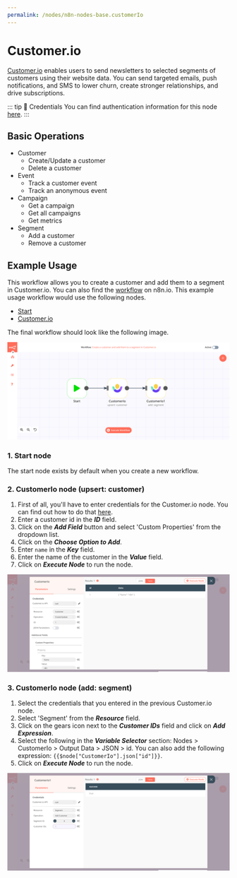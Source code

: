 ```yaml
---
permalink: /nodes/n8n-nodes-base.customerIo
---
```


# Customer.io

[Customer.io](https://customer.io/) enables users to send newsletters to selected segments of customers using their website data. You can send targeted emails, push notifications, and SMS to lower churn, create stronger relationships, and drive subscriptions.

::: tip 🔑 Credentials
You can find authentication information for this node [here](../../../credentials/CustomerIo/README.md).
:::	

## Basic Operations

- Customer
    - Create/Update a customer
    - Delete a customer
- Event
    - Track a customer event
    - Track an anonymous event
- Campaign
    - Get a campaign
    - Get all campaigns
    - Get metrics
- Segment
    - Add a customer
    - Remove a customer


## Example Usage

This workflow allows you to create a customer and add them to a segment in Customer.io. You can also find the [workflow](https://n8n.io/workflows/646) on n8n.io. This example usage workflow would use the following nodes.
- [Start](../../core-nodes/Start/README.md)
- [Customer.io]()

The final workflow should look like the following image.

![A workflow with the Customer.io node](./workflow.png)

### 1. Start node

The start node exists by default when you create a new workflow.

### 2. CustomerIo node (upsert: customer)

1. First of all, you'll have to enter credentials for the Customer.io node. You can find out how to do that [here](../../../credentials/CustomerIo/README.md).
2. Enter a customer id in the ***ID*** field.
3. Click on the ***Add Field*** button and select 'Custom Properties' from the dropdown list.
4. Click on the ***Choose Option to Add***.
5. Enter `name` in the ***Key*** field.
6. Enter the name of the customer in the ***Value*** field.
7. Click on ***Execute Node*** to run the node.

![Using the Customer.io node to create a new customer](./CustomerIo_node.png)

### 3. CustomerIo node (add: segment)

1. Select the credentials that you entered in the previous Customer.io node.
2. Select 'Segment' from the ***Resource*** field.
3. Click on the gears icon next to the ***Customer IDs*** field and click on ***Add Expression***.
4. Select the following in the ***Variable Selector*** section: Nodes > CustomerIo > Output Data > JSON > id. You can also add the following expression: `{{$node["CustomerIo"].json["id"]}}`.
4. Click on ***Execute Node*** to run the node.

![Using the Customer.io node to add the customer to a segment](./CustomerIo1_node.png)
